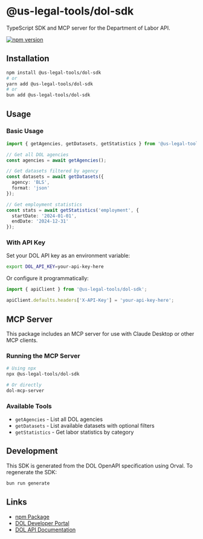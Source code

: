# @us-legal-tools/dol-sdk

TypeScript SDK and MCP server for the Department of Labor API.

[![npm version](https://img.shields.io/npm/v/@us-legal-tools/dol-sdk.svg)](https://www.npmjs.com/package/@us-legal-tools/dol-sdk)

## Installation

```bash
npm install @us-legal-tools/dol-sdk
# or
yarn add @us-legal-tools/dol-sdk
# or
bun add @us-legal-tools/dol-sdk
```

## Usage

### Basic Usage

```typescript
import { getAgencies, getDatasets, getStatistics } from '@us-legal-tools/dol-sdk';

// Get all DOL agencies
const agencies = await getAgencies();

// Get datasets filtered by agency
const datasets = await getDatasets({
  agency: 'BLS',
  format: 'json'
});

// Get employment statistics
const stats = await getStatistics('employment', {
  startDate: '2024-01-01',
  endDate: '2024-12-31'
});
```

### With API Key

Set your DOL API key as an environment variable:

```bash
export DOL_API_KEY=your-api-key-here
```

Or configure it programmatically:

```typescript
import { apiClient } from '@us-legal-tools/dol-sdk';

apiClient.defaults.headers['X-API-Key'] = 'your-api-key-here';
```

## MCP Server

This package includes an MCP server for use with Claude Desktop or other MCP clients.

### Running the MCP Server

```bash
# Using npx
npx @us-legal-tools/dol-sdk

# Or directly
dol-mcp-server
```

### Available Tools

- `getAgencies` - List all DOL agencies
- `getDatasets` - List available datasets with optional filters
- `getStatistics` - Get labor statistics by category

## Development

This SDK is generated from the DOL OpenAPI specification using Orval. To regenerate the SDK:

```bash
bun run generate
```

## Links

- [npm Package](https://www.npmjs.com/package/@us-legal-tools/dol-sdk)
- [DOL Developer Portal](https://developer.dol.gov/)
- [DOL API Documentation](https://developer.dol.gov/beginners-guide/)
